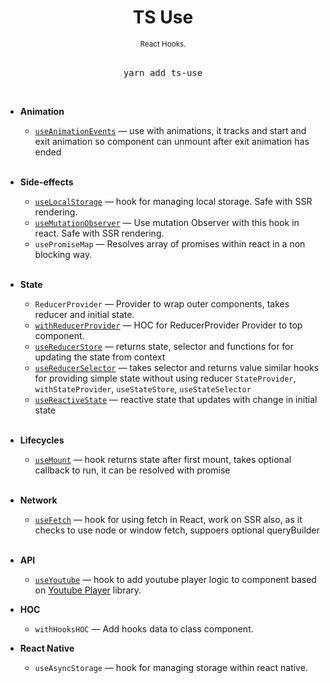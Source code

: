 <div align="center">
  <h1>
    TS Use
  </h1>
  <sup>
    React Hooks</a>.</em>
  </sup>
  <br />
  <br />
  <pre>yarn add ts-use</a></pre>
  <br />
</div>

- **Animation**

  - [`useAnimationEvents`](./src/example/useAnimation/index.tsx) &mdash; use with animations, it tracks and start and exit animation so component can unmount after exit animation has ended
    <br/>
    <br/>

- **Side-effects**

  - [`useLocalStorage`](./src/example/localStorage/index.tsx) &mdash; hook for managing local storage. Safe with SSR rendering.
  - [`useMutationObserver`](./src/example/useMutationObserver/index.tsx) &mdash; Use mutation Observer with this hook in react. Safe with SSR rendering.
  - `usePromiseMap` &mdash; Resolves array of promises within react in a non blocking way.
    <br/>
    <br/>

- **State**

  - `ReducerProvider` &mdash; Provider to wrap outer components, takes reducer and initial state.
  - [`withReducerProvider`](./src/example/useStore/index.tsx) &mdash; HOC for ReducerProvider Provider to top component.
  - [`useReducerStore`](./src/example/useStore/index.tsx) &mdash; returns state, selector and functions for for updating the state from context
  - [`useReducerSelector`](./src/example/useStore/index.tsx) &mdash; takes selector and returns value
    similar hooks for providing simple state without using reducer
    `StateProvider`, `withStateProvider`, `useStateStore`, `useStateSelector`
  - [`useReactiveState`](./src/example/useState/index.ts) &mdash; reactive state that updates with change in initial state
    <br/>
    <br/>

- **Lifecycles**

  - [`useMount`](./src/example/useMount/index.ts) &mdash; hook returns state after first mount, takes optional callback to run, it can be resolved with promise
    <br/>
    <br/>

- **Network**

  - [`useFetch`](./src/example/useFetch/index.tsx) &mdash; hook for using fetch in React, work on SSR also, as it checks to use node or window fetch, suppoers optional queryBuilder
    <br/>
    <br/>

- **API**

  - [`useYoutube`](./src/example/useYoutube/index.tsx) &mdash; hook to add youtube player logic to component based on [Youtube Player](youtube-player) library.

- **HOC**

  - `withHooksHOC` &mdash; Add hooks data to class component.

- **React Native**
  - `useAsyncStorage` &mdash; hook for managing storage within react native.
    <br/>
    <br/>
